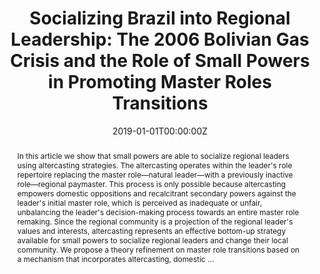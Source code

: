 ---
title: 'Socializing Brazil into Regional Leadership: The 2006 Bolivian Gas Crisis and the Role of Small Powers in Promoting Master Roles Transitions'

authors:
- Feliciano Guimarães
- admin

publication: '*Foreign Policy Analysis*'
publication_short: ""

date: "2019-01-01T00:00:00Z"
doi: "10.1093/fpa/orx010"

publication_types: ["2"]
# Legend: 0 = Uncategorized; 1 = Conference paper; 2 = Journal article;
# 3 = Preprint / Working Paper; 4 = Report; 5 = Book; 6 = Book section;
# 7 = Thesis; 8 = Patent

# Links para a publicação
url_pdf: "https://academic.oup.com/fpa/article-pdf/doi/10.1093/fpa/orx010/27192399/orx010.pdf"
#url_code: ""
#url_dataset: ""
#url_poster: ""
#url_project: ""
#url_slides: ""
#url_source: ""
#url_video: ""

# Summary = resumo do abstract (opcional)
abstract: "In this article we show that small powers are able to socialize regional leaders using altercasting strategies. The altercasting operates within the leader's role repertoire replacing the master role—natural leader—with a previously inactive role—regional paymaster. This process is only possible because altercasting empowers domestic oppositions and recalcitrant secondary powers against the leader's initial master role, which is perceived as inadequate or unfair, unbalancing the leader's decision-making process towards an entire master role remaking. Since the regional community is a projection of the regional leader's values and interests, altercasting represents an effective bottom-up strategy available for small powers to socialize regional leaders and change their local community. We propose a theory refinement on master role transitions based on a mechanism that incorporates altercasting, domestic …"

summary: 


# Opcional: author notes
#author_notes:
#- Equal contribution
#- Equal contribution


# Informações quando featured
featured: false

# Imagem na página própria - To use, add an image named `featured.jpg/png` to your page's folder.
#image:
#  caption: 'Image credit: [**Unsplash**](https://unsplash.com/photos/jdD8gXaTZsc)'
#  focal_point: ""
#  preview_only: false

# Schedule PAGE publication date
publishDate: "2017-01-01T00:00:00Z"

# projetos associados (opcional)
projects: []

tags:
- Brazilian Foreign Policy
- IR Theory


# Depois do ---, incluir texto para aparecer na página própria. Abaixo, exemplo do tema
#{{% callout note %}}
#Click the *Cite* button above to demo the feature to enable visitors to import publication metadata into their reference management software.
#{{% /callout %}}

#{{% callout note %}}
#Create your slides in Markdown - click the *Slides* button to check out the example.
#{{% /callout %}}

#Supplementary notes can be added here, including [code, math, and images](https://wowchemy.com/docs/writing-markdown-latex/).
---